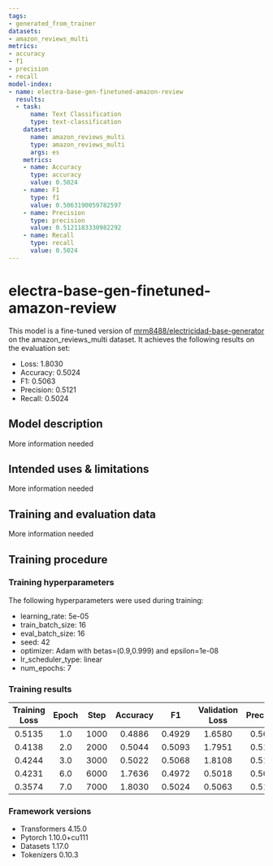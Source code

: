 ```yaml
---
tags:
- generated_from_trainer
datasets:
- amazon_reviews_multi
metrics:
- accuracy
- f1
- precision
- recall
model-index:
- name: electra-base-gen-finetuned-amazon-review
  results:
  - task:
      name: Text Classification
      type: text-classification
    dataset:
      name: amazon_reviews_multi
      type: amazon_reviews_multi
      args: es
    metrics:
    - name: Accuracy
      type: accuracy
      value: 0.5024
    - name: F1
      type: f1
      value: 0.5063190059782597
    - name: Precision
      type: precision
      value: 0.5121183330982292
    - name: Recall
      type: recall
      value: 0.5024
---
```


<!-- This model card has been generated automatically according to the information the Trainer had access to. You
should probably proofread and complete it, then remove this comment. -->

# electra-base-gen-finetuned-amazon-review

This model is a fine-tuned version of [mrm8488/electricidad-base-generator](https://huggingface.co/mrm8488/electricidad-base-generator) on the amazon_reviews_multi dataset.
It achieves the following results on the evaluation set:
- Loss: 1.8030
- Accuracy: 0.5024
- F1: 0.5063
- Precision: 0.5121
- Recall: 0.5024

## Model description

More information needed

## Intended uses & limitations

More information needed

## Training and evaluation data

More information needed

## Training procedure

### Training hyperparameters

The following hyperparameters were used during training:
- learning_rate: 5e-05
- train_batch_size: 16
- eval_batch_size: 16
- seed: 42
- optimizer: Adam with betas=(0.9,0.999) and epsilon=1e-08
- lr_scheduler_type: linear
- num_epochs: 7

### Training results

| Training Loss | Epoch | Step | Accuracy | F1     | Validation Loss | Precision | Recall |
|:-------------:|:-----:|:----:|:--------:|:------:|:---------------:|:---------:|:------:|
| 0.5135        | 1.0   | 1000 | 0.4886   | 0.4929 | 1.6580          | 0.5077    | 0.4886 |
| 0.4138        | 2.0   | 2000 | 0.5044   | 0.5093 | 1.7951          | 0.5183    | 0.5044 |
| 0.4244        | 3.0   | 3000 | 0.5022   | 0.5068 | 1.8108          | 0.5141    | 0.5022 |
| 0.4231        | 6.0   | 6000 | 1.7636   | 0.4972 | 0.5018          | 0.5092    | 0.4972 |
| 0.3574        | 7.0   | 7000 | 1.8030   | 0.5024 | 0.5063          | 0.5121    | 0.5024 |


### Framework versions

- Transformers 4.15.0
- Pytorch 1.10.0+cu111
- Datasets 1.17.0
- Tokenizers 0.10.3

